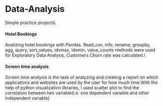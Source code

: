 # Data-Analysis
Simple practice projects\
<h4>Hotel Bookings</h4> Analizing hotel bookings with Pandas. Read_csv, info, rename, groupby, agg, query, sort_values, idxmax, idxmin, value_counts methods were used for Exploratory Data Analysis. Customers Churn rate was calculated.\
<h4>Screen time analysis</h4> Screen time analysis is the task of analyzing and creating a report on which applications and websites are used by the user for how much time.With the help of python visualization libraries, I used scatter plot to find the correlation between two variable(i.e. one dependent variable and other independent variable)
